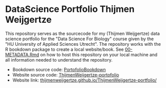 # DataScience Portfolio Thijmen Weijgertze

This repository serves as the sourcecode for my (Thijmen Weijgertze) data science portfolio for the "Data Science For Biology" course given by the "HU University of Applied Sciences Utrecht". The repository works with the R bookdown package to create a local website/book. See [00-METADATA.Rmd](00-METADATA.Rmd) on how to host this repository on your local machine and all information needed to understand the repository.

- Bookdown source code: [PortofolioBookdown](https://github.com/ThijmenWeijgertze/PortofolioBookdown)
- Website source code: [ThijmenWeijgertze-portofolio](https://github.com/ThijmenWeijgertze/ThijmenWeijgertze-portfolio)
- Website link: [thijmenweijgertze.github.io/ThijmenWeijgertze-portfolio/](https://thijmenweijgertze.github.io/ThijmenWeijgertze-portfolio/)
